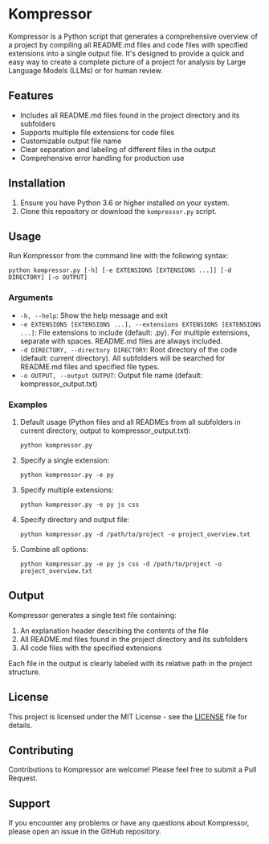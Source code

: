 # Kompressor

Kompressor is a Python script that generates a comprehensive overview of a project by compiling all README.md files and code files with specified extensions into a single output file. It's designed to provide a quick and easy way to create a complete picture of a project for analysis by Large Language Models (LLMs) or for human review.

## Features

- Includes all README.md files found in the project directory and its subfolders
- Supports multiple file extensions for code files
- Customizable output file name
- Clear separation and labeling of different files in the output
- Comprehensive error handling for production use

## Installation

1. Ensure you have Python 3.6 or higher installed on your system.
2. Clone this repository or download the `kompressor.py` script.

## Usage

Run Kompressor from the command line with the following syntax:

```
python kompressor.py [-h] [-e EXTENSIONS [EXTENSIONS ...]] [-d DIRECTORY] [-o OUTPUT]
```

### Arguments

- `-h, --help`: Show the help message and exit
- `-e EXTENSIONS [EXTENSIONS ...], --extensions EXTENSIONS [EXTENSIONS ...]`: File extensions to include (default: .py). For multiple extensions, separate with spaces. README.md files are always included.
- `-d DIRECTORY, --directory DIRECTORY`: Root directory of the code (default: current directory). All subfolders will be searched for README.md files and specified file types.
- `-o OUTPUT, --output OUTPUT`: Output file name (default: kompressor_output.txt)

### Examples

1. Default usage (Python files and all READMEs from all subfolders in current directory, output to kompressor_output.txt):

   ```
   python kompressor.py
   ```

2. Specify a single extension:

   ```
   python kompressor.py -e py
   ```

3. Specify multiple extensions:

   ```
   python kompressor.py -e py js css
   ```

4. Specify directory and output file:

   ```
   python kompressor.py -d /path/to/project -o project_overview.txt
   ```

5. Combine all options:
   ```
   python kompressor.py -e py js css -d /path/to/project -o project_overview.txt
   ```

## Output

Kompressor generates a single text file containing:

1. An explanation header describing the contents of the file
2. All README.md files found in the project directory and its subfolders
3. All code files with the specified extensions

Each file in the output is clearly labeled with its relative path in the project structure.

## License

This project is licensed under the MIT License - see the [LICENSE](LICENSE) file for details.

## Contributing

Contributions to Kompressor are welcome! Please feel free to submit a Pull Request.

## Support

If you encounter any problems or have any questions about Kompressor, please open an issue in the GitHub repository.
